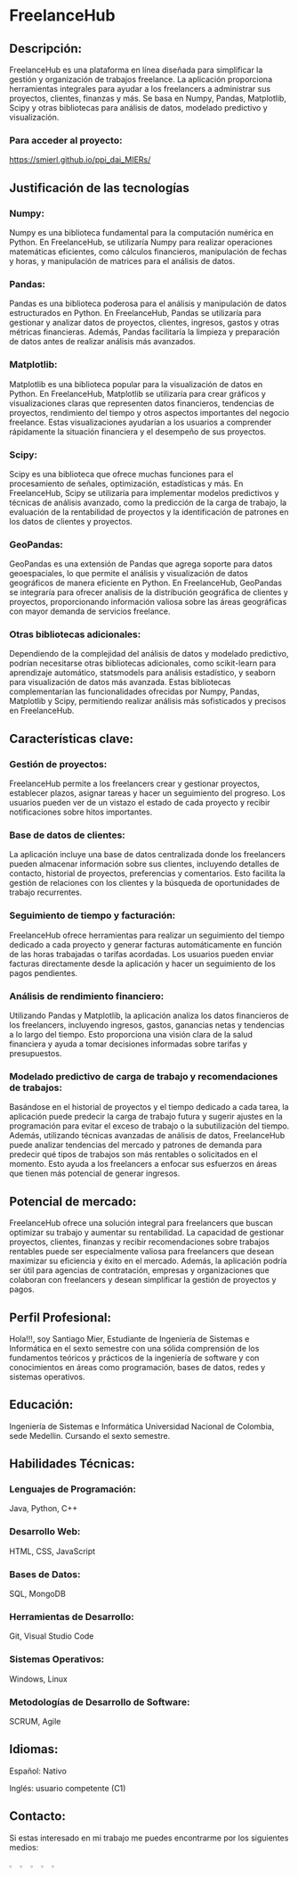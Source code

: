 # FreelanceHub

## Descripción:

FreelanceHub es una plataforma en línea diseñada para simplificar la gestión y organización de trabajos freelance. La aplicación proporciona herramientas integrales para ayudar a los freelancers a administrar sus proyectos, clientes, finanzas y más. Se basa en Numpy, Pandas, Matplotlib, Scipy y otras bibliotecas para análisis de datos, modelado predictivo y visualización.

### Para acceder al proyecto:

https://smierl.github.io/ppi_dai_MIERs/

## Justificación de las tecnologías
### Numpy:
Numpy es una biblioteca fundamental para la computación numérica en Python. En FreelanceHub, se utilizaría Numpy para realizar operaciones matemáticas eficientes, como cálculos financieros, manipulación de fechas y horas, y manipulación de matrices para el análisis de datos.

### Pandas: 
Pandas es una biblioteca poderosa para el análisis y manipulación de datos estructurados en Python. En FreelanceHub, Pandas se utilizaría para gestionar y analizar datos de proyectos, clientes, ingresos, gastos y otras métricas financieras. Además, Pandas facilitaría la limpieza y preparación de datos antes de realizar análisis más avanzados.

### Matplotlib:
Matplotlib es una biblioteca popular para la visualización de datos en Python. En FreelanceHub, Matplotlib se utilizaría para crear gráficos y visualizaciones claras que representen datos financieros, tendencias de proyectos, rendimiento del tiempo y otros aspectos importantes del negocio freelance. Estas visualizaciones ayudarían a los usuarios a comprender rápidamente la situación financiera y el desempeño de sus proyectos.

### Scipy: 
Scipy es una biblioteca que ofrece muchas funciones para el procesamiento de señales, optimización, estadísticas y más. En FreelanceHub, Scipy se utilizaría para implementar modelos predictivos y técnicas de análisis avanzado, como la predicción de la carga de trabajo, la evaluación de la rentabilidad de proyectos y la identificación de patrones en los datos de clientes y proyectos.

### GeoPandas:
GeoPandas es una extensión de Pandas que agrega soporte para datos geoespaciales, lo que permite el análisis y visualización de datos geográficos de manera eficiente en Python. En FreelanceHub, GeoPandas se integraría para ofrecer analisis de la distribución geográfica de clientes y proyectos, proporcionando información valiosa sobre las áreas geográficas con mayor demanda de servicios freelance.

### Otras bibliotecas adicionales: 
Dependiendo de la complejidad del análisis de datos y modelado predictivo, podrían necesitarse otras bibliotecas adicionales, como scikit-learn para aprendizaje automático, statsmodels para análisis estadístico, y seaborn para visualización de datos más avanzada. Estas bibliotecas complementarían las funcionalidades ofrecidas por Numpy, Pandas, Matplotlib y Scipy, permitiendo realizar análisis más sofisticados y precisos en FreelanceHub.

## Características clave:

### Gestión de proyectos: 
FreelanceHub permite a los freelancers crear y gestionar proyectos, establecer plazos, asignar tareas y hacer un seguimiento del progreso. Los usuarios pueden ver de un vistazo el estado de cada proyecto y recibir notificaciones sobre hitos importantes.

### Base de datos de clientes: 
La aplicación incluye una base de datos centralizada donde los freelancers pueden almacenar información sobre sus clientes, incluyendo detalles de contacto, historial de proyectos, preferencias y comentarios. Esto facilita la gestión de relaciones con los clientes y la búsqueda de oportunidades de trabajo recurrentes.

### Seguimiento de tiempo y facturación: 
FreelanceHub ofrece herramientas para realizar un seguimiento del tiempo dedicado a cada proyecto y generar facturas automáticamente en función de las horas trabajadas o tarifas acordadas. Los usuarios pueden enviar facturas directamente desde la aplicación y hacer un seguimiento de los pagos pendientes.

### Análisis de rendimiento financiero: 
Utilizando Pandas y Matplotlib, la aplicación analiza los datos financieros de los freelancers, incluyendo ingresos, gastos, ganancias netas y tendencias a lo largo del tiempo. Esto proporciona una visión clara de la salud financiera y ayuda a tomar decisiones informadas sobre tarifas y presupuestos.

### Modelado predictivo de carga de trabajo y recomendaciones de trabajos:
Basándose en el historial de proyectos y el tiempo dedicado a cada tarea, la aplicación puede predecir la carga de trabajo futura y sugerir ajustes en la programación para evitar el exceso de trabajo o la subutilización del tiempo. Además, utilizando técnicas avanzadas de análisis de datos, FreelanceHub puede analizar tendencias del mercado y patrones de demanda para predecir qué tipos de trabajos son más rentables o solicitados en el momento. Esto ayuda a los freelancers a enfocar sus esfuerzos en áreas que tienen más potencial de generar ingresos.

## Potencial de mercado:

FreelanceHub ofrece una solución integral para freelancers que buscan optimizar su trabajo y aumentar su rentabilidad. La capacidad de gestionar proyectos, clientes, finanzas y recibir recomendaciones sobre trabajos rentables puede ser especialmente valiosa para freelancers que desean maximizar su eficiencia y éxito en el mercado. Además, la aplicación podría ser útil para agencias de contratación, empresas y organizaciones que colaboran con freelancers y desean simplificar la gestión de proyectos y pagos.

## Perfil Profesional:
Hola!!!, soy Santiago Mier, Estudiante de Ingeniería de Sistemas e Informática en el sexto semestre con una sólida comprensión de los fundamentos teóricos y prácticos de la ingeniería de software y con conocimientos en áreas como programación, bases de datos, redes y sistemas operativos.

## Educación:

Ingeniería de Sistemas e Informática
Universidad Nacional de Colombia, sede Medellin.
Cursando el sexto semestre.

## Habilidades Técnicas:

### Lenguajes de Programación: 
Java, Python, C++
### Desarrollo Web:
HTML, CSS, JavaScript
### Bases de Datos: 
SQL, MongoDB
### Herramientas de Desarrollo:
Git, Visual Studio Code
### Sistemas Operativos: 
Windows, Linux
### Metodologías de Desarrollo de Software:
SCRUM, Agile


## Idiomas:

Español: Nativo

Inglés: usuario competente (C1)

## Contacto:

Si estas interesado en mi trabajo me puedes encontrarme por los siguientes medios:

[<img src="https://e7.pngegg.com/pngimages/602/665/png-clipart-linkedin-linkedin-thumbnail.png" width="3%">](https://www.linkedin.com/in/12345santi)
[<img src="https://w7.pngwing.com/pngs/355/428/png-transparent-fiverr-logo-logos-logos-and-brands-icon-thumbnail.png" width="3%">]((https://www.fiverr.com/santiago_m_dev))
[<img src="https://w7.pngwing.com/pngs/257/806/png-transparent-upwork-freelancer-android-android-text-trademark-rectangle-thumbnail.png" width="3%">](https://www.upwork.com/freelancers/~018cc5f41ac4fe1467)
[<img src="https://w7.pngwing.com/pngs/789/872/png-transparent-freelancer-hd-logo.png" width="3%">](https://www.freelancer.com/u/SantiagoML22)
[<img src="https://upload.wikimedia.org/wikipedia/commons/thumb/e/ef/Stack_Overflow_icon.svg/768px-Stack_Overflow_icon.svg.png" width="3%">](https://stackoverflow.com/users/24124334/santiago-mier-londono)
